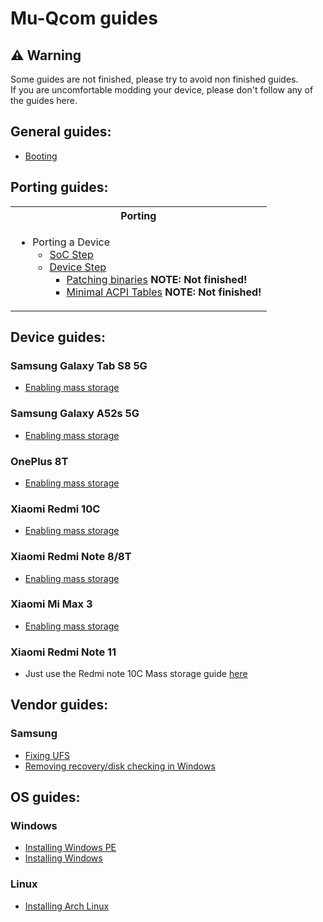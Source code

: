 # Mu-Qcom guides

## ⚠️ Warning

Some guides are not finished, please try to avoid non finished guides. <br />
If you are uncomfortable modding your device, please don't follow any of the guides here.

## General guides:

   - [Booting](General/Boot.md)

## Porting guides:

<table>
<tr><th>Porting</th></th>
<tr><td>

- Porting a Device
   - [SoC Step](https://github.com/Robotix22/UEFI-Guides/blob/main/Mu-Qcom/Porting/SoC/SoC.md)
   - [Device Step](https://github.com/Robotix22/UEFI-Guides/blob/main/Mu-Qcom/Porting/Device/Device.md)
       - [Patching binaries](https://github.com/Robotix22/UEFI-Guides/blob/main/Mu-Qcom/Porting/Device/Binaries.md) **NOTE: Not finished!**
       - [Minimal ACPI Tables](https://github.com/Robotix22/UEFI-Guides/blob/main/Mu-Qcom/Porting/SoC/ACPI.md) **NOTE: Not finished!**

</td></tr> </table>

## Device guides:

### Samsung Galaxy Tab S8 5G

   - [Enabling mass storage](Devices/Galaxy-Tab-S8-5G/Mass-Storage.md)

### Samsung Galaxy A52s 5G

   - [Enabling mass storage](Devices/Galaxy-A52s-5G/Mass-Storage.md)

### OnePlus 8T

   - [Enabling mass storage](Devices/OnePlus-8T/Mass-Storage.md)

### Xiaomi Redmi 10C

   - [Enabling mass storage](Devices/Xiaomi-Redmi-10C/Mass-Storage.md)

### Xiaomi Redmi Note 8/8T

   - [Enabling mass storage](Devices/Xiaomi-Redmi-Note-8/Mass-Storage.md)

### Xiaomi Mi Max 3

   - [Enabling mass storage](Devices/Xiaomi-Mi-Max-3/Mass-Storage.md)

### Xiaomi Redmi Note 11

   - Just use the Redmi note 10C Mass storage guide [here](Devices/Xiaomi-Redmi-10C/Mass-Storage.md)

## Vendor guides:

### Samsung

   - [Fixing UFS](Vendors/Samsung/Fix-UFS.md)
   - [Removing recovery/disk checking in Windows](Vendors/Samsung/remove-win-recovery-disk-checking.md)

## OS guides:

### Windows

   - [Installing Windows PE](OS/Windows/WinPE.md)
   - [Installing Windows](OS/Windows/Win.md)

### Linux

   - [Installing Arch Linux](OS/Linux/Arch-Linux.md)

